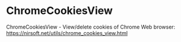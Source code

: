 # ChromeCookiesView
ChromeCookiesView - View/delete cookies of Chrome Web browser: https://nirsoft.net/utils/chrome_cookies_view.html
